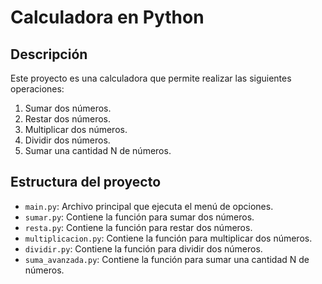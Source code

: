 # Calculadora en Python

## Descripción
Este proyecto es una calculadora que permite realizar las siguientes operaciones:
1. Sumar dos números.
2. Restar dos números.
3. Multiplicar dos números.
4. Dividir dos números.
5. Sumar una cantidad N de números.

## Estructura del proyecto
- `main.py`: Archivo principal que ejecuta el menú de opciones.
- `sumar.py`: Contiene la función para sumar dos números.
- `resta.py`: Contiene la función para restar dos números.
- `multiplicacion.py`: Contiene la función para multiplicar dos números.
- `dividir.py`: Contiene la función para dividir dos números.
- `suma_avanzada.py`: Contiene la función para sumar una cantidad N de números.


